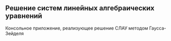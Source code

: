 ## Решение систем линейных алгебраических уравнений
Консольное приложение, реализующее решение СЛАУ методом Гаусса-Зейделя
